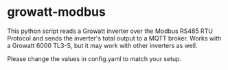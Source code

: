 # growatt-modbus

This python script reads a Growatt inverter over the Modbus RS485 RTU Protocol and sends the inverter's total output to a MQTT broker. 
Works with a Growatt 6000 TL3-S, but it may work with other inverters as well.

Please change the values in config.yaml to match your setup.
